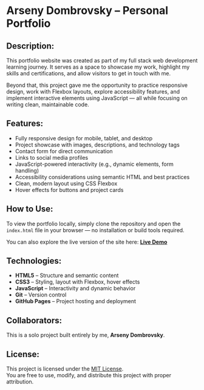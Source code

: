# Arseny Dombrovsky – Personal Portfolio

## Description:
This portfolio website was created as part of my full stack web development learning journey. It serves as a space to showcase my work, highlight my skills and certifications, and allow visitors to get in touch with me.

Beyond that, this project gave me the opportunity to practice responsive design, work with Flexbox layouts, explore accessibility features, and implement interactive elements using JavaScript — all while focusing on writing clean, maintainable code.

## Features:
- Fully responsive design for mobile, tablet, and desktop  
- Project showcase with images, descriptions, and technology tags  
- Contact form for direct communication  
- Links to social media profiles  
- JavaScript-powered interactivity (e.g., dynamic elements, form handling)  
- Accessibility considerations using semantic HTML and best practices  
- Clean, modern layout using CSS Flexbox  
- Hover effects for buttons and project cards

## How to Use:
To view the portfolio locally, simply clone the repository and open the `index.html` file in your browser — no installation or build tools required.

You can also explore the live version of the site here: **[Live Demo](https://ars-dombrovsky.github.io/codecademy/portfolio_projects/personal_portfolio/)**

## Technologies:
- **HTML5** – Structure and semantic content  
- **CSS3** – Styling, layout with Flexbox, hover effects  
- **JavaScript** – Interactivity and dynamic behavior  
- **Git** – Version control  
- **GitHub Pages** – Project hosting and deployment

## Collaborators:
This is a solo project built entirely by me, **Arseny Dombrovsky**.

## License:
This project is licensed under the [MIT License](https://opensource.org/licenses/MIT).  
You are free to use, modify, and distribute this project with proper attribution.
